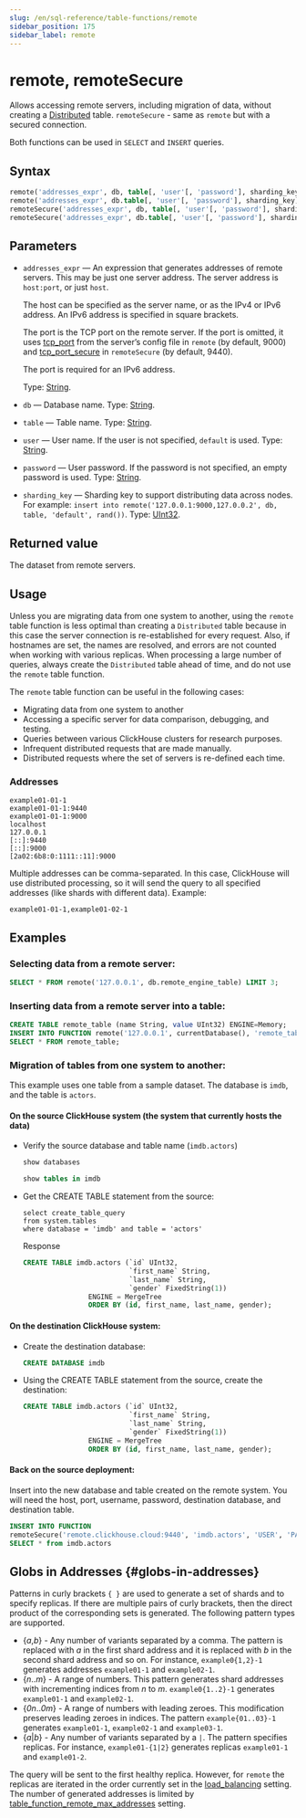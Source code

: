 ```yaml
---
slug: /en/sql-reference/table-functions/remote
sidebar_position: 175
sidebar_label: remote
---
```


# remote, remoteSecure

Allows accessing remote servers, including migration of data, without creating a [Distributed](../../engines/table-engines/special/distributed.md) table. `remoteSecure` - same as `remote` but with a secured connection.

Both functions can be used in `SELECT` and `INSERT` queries.

## Syntax

``` sql
remote('addresses_expr', db, table[, 'user'[, 'password'], sharding_key])
remote('addresses_expr', db.table[, 'user'[, 'password'], sharding_key])
remoteSecure('addresses_expr', db, table[, 'user'[, 'password'], sharding_key])
remoteSecure('addresses_expr', db.table[, 'user'[, 'password'], sharding_key])
```

## Parameters

- `addresses_expr` — An expression that generates addresses of remote servers. This may be just one server address. The server address is `host:port`, or just `host`.

    The host can be specified as the server name, or as the IPv4 or IPv6 address. An IPv6 address is specified in square brackets.

    The port is the TCP port on the remote server. If the port is omitted, it uses [tcp_port](../../operations/server-configuration-parameters/settings.md#server_configuration_parameters-tcp_port) from the server’s config file in `remote` (by default, 9000) and [tcp_port_secure](../../operations/server-configuration-parameters/settings.md#server_configuration_parameters-tcp_port_secure) in `remoteSecure` (by default, 9440).

    The port is required for an IPv6 address.

    Type: [String](../../sql-reference/data-types/string.md).

- `db` — Database name. Type: [String](../../sql-reference/data-types/string.md).
- `table` — Table name. Type: [String](../../sql-reference/data-types/string.md).
- `user` — User name. If the user is not specified, `default` is used. Type: [String](../../sql-reference/data-types/string.md).
- `password` — User password. If the password is not specified, an empty password is used. Type: [String](../../sql-reference/data-types/string.md).
- `sharding_key` — Sharding key to support distributing data across nodes. For example: `insert into remote('127.0.0.1:9000,127.0.0.2', db, table, 'default', rand())`. Type: [UInt32](../../sql-reference/data-types/int-uint.md).

## Returned value

The dataset from remote servers.

## Usage

Unless you are migrating data from one system to another, using the `remote` table function is less optimal than creating a `Distributed` table because in this case the server connection is re-established for every request. Also, if hostnames are set, the names are resolved, and errors are not counted when working with various replicas. When processing a large number of queries, always create the `Distributed` table ahead of time, and do not use the `remote` table function.

The `remote` table function can be useful in the following cases:

- Migrating data from one system to another
- Accessing a specific server for data comparison, debugging, and testing.
- Queries between various ClickHouse clusters for research purposes.
- Infrequent distributed requests that are made manually.
- Distributed requests where the set of servers is re-defined each time.

### Addresses

``` text
example01-01-1
example01-01-1:9440
example01-01-1:9000
localhost
127.0.0.1
[::]:9440
[::]:9000
[2a02:6b8:0:1111::11]:9000
```

Multiple addresses can be comma-separated. In this case, ClickHouse will use distributed processing, so it will send the query to all specified addresses (like shards with different data). Example:

``` text
example01-01-1,example01-02-1
```

## Examples

### Selecting data from a remote server:

``` sql
SELECT * FROM remote('127.0.0.1', db.remote_engine_table) LIMIT 3;
```

### Inserting data from a remote server into a table:

``` sql
CREATE TABLE remote_table (name String, value UInt32) ENGINE=Memory;
INSERT INTO FUNCTION remote('127.0.0.1', currentDatabase(), 'remote_table') VALUES ('test', 42);
SELECT * FROM remote_table;
```

### Migration of tables from one system to another:
This example uses one table from a sample dataset.  The database is `imdb`, and the table is `actors`.

#### On the source ClickHouse system (the system that currently hosts the data)
- Verify the source database and table name (`imdb.actors`)
  ```sql
  show databases
  ```

  ```sql
  show tables in imdb
  ```

- Get the CREATE TABLE statement from the source:
  ```
  select create_table_query
  from system.tables
  where database = 'imdb' and table = 'actors'
  ```

  Response
  ```sql
  CREATE TABLE imdb.actors (`id` UInt32,
                            `first_name` String,
                            `last_name` String,
                            `gender` FixedString(1))
                  ENGINE = MergeTree
                  ORDER BY (id, first_name, last_name, gender);
  ```

#### On the destination ClickHouse system:

- Create the destination database:
  ```sql
  CREATE DATABASE imdb
  ```

- Using the CREATE TABLE statement from the source, create the destination:
  ```sql
  CREATE TABLE imdb.actors (`id` UInt32,
                            `first_name` String,
                            `last_name` String,
                            `gender` FixedString(1))
                  ENGINE = MergeTree
                  ORDER BY (id, first_name, last_name, gender);
  ```

#### Back on the source deployment:

Insert into the new database and table created on the remote system.  You will need the host, port, username, password, destination database, and destination table.
```sql
INSERT INTO FUNCTION
remoteSecure('remote.clickhouse.cloud:9440', 'imdb.actors', 'USER', 'PASSWORD')
SELECT * from imdb.actors
```

## Globs in Addresses {#globs-in-addresses}

Patterns in curly brackets `{ }` are used to generate a set of shards and to specify replicas. If there are multiple pairs of curly brackets, then the direct product of the corresponding sets is generated.
The following pattern types are supported.

- {*a*,*b*} - Any number of variants separated by a comma. The pattern is replaced with *a* in the first shard address and it is replaced with *b* in the second shard address and so on. For instance, `example0{1,2}-1` generates addresses `example01-1` and `example02-1`.
- {*n*..*m*} - A range of numbers. This pattern generates shard addresses with incrementing indices from *n* to *m*. `example0{1..2}-1` generates `example01-1` and `example02-1`.
- {*0n*..*0m*} - A range of numbers with leading zeroes. This modification preserves leading zeroes in indices. The pattern `example{01..03}-1` generates `example01-1`, `example02-1` and `example03-1`.
- {*a*|*b*} - Any number of variants separated by a `|`. The pattern specifies replicas. For instance, `example01-{1|2}` generates replicas `example01-1` and `example01-2`.

The query will be sent to the first healthy replica. However, for `remote` the replicas are iterated in the order currently set in the [load_balancing](../../operations/settings/settings.md#settings-load_balancing) setting.
The number of generated addresses is limited by [table_function_remote_max_addresses](../../operations/settings/settings.md#table_function_remote_max_addresses) setting.
